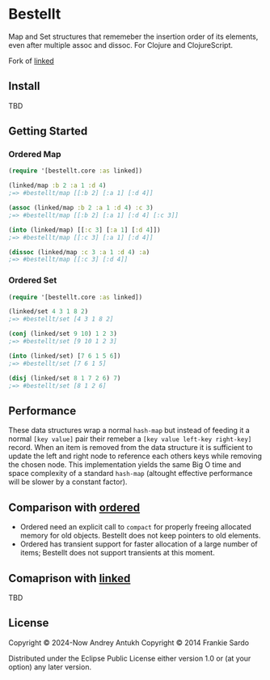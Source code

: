 # Bestellt

Map and Set structures that rememeber the insertion order of its
elements, even after multiple assoc and dissoc. For Clojure and
ClojureScript.


Fork of [linked](https://github.com/frankiesardo/linked)

## Install

TBD


## Getting Started

### Ordered Map

```clj
(require '[bestellt.core :as linked])

(linked/map :b 2 :a 1 :d 4)
;=> #bestellt/map [[:b 2] [:a 1] [:d 4]]

(assoc (linked/map :b 2 :a 1 :d 4) :c 3)
;=> #bestellt/map [[:b 2] [:a 1] [:d 4] [:c 3]]

(into (linked/map) [[:c 3] [:a 1] [:d 4]])
;=> #bestellt/map [[:c 3] [:a 1] [:d 4]]

(dissoc (linked/map :c 3 :a 1 :d 4) :a)
;=> #bestellt/map [[:c 3] [:d 4]]
```

### Ordered Set

```clj
(require '[bestellt.core :as linked])

(linked/set 4 3 1 8 2)
;=> #bestellt/set [4 3 1 8 2]

(conj (linked/set 9 10) 1 2 3)
;=> #bestellt/set [9 10 1 2 3]

(into (linked/set) [7 6 1 5 6])
;=> #bestellt/set [7 6 1 5]

(disj (linked/set 8 1 7 2 6) 7)
;=> #bestellt/set [8 1 2 6]
```

## Performance

These data structures wrap a normal `hash-map` but instead of feeding
it a normal `[key value]` pair their remeber a `[key value left-key
right-key]` record. When an item is removed from the data structure it
is sufficient to update the left and right node to reference each
others keys while removing the chosen node. This implementation yields
the same Big O time and space complexity of a standard `hash-map`
(altought effective performance will be slower by a constant factor).

## Comparison with [ordered](https://github.com/amalloy/ordered)

- Ordered need an explicit call to `compact` for properly freeing
  allocated memory for old objects. Bestellt does not keep pointers to
  old elements.
- Ordered has transient support for faster allocation of a large
  number of items; Bestellt does not support transients at this
  moment.

## Comaprison with [linked](https://github.com/frankiesardo/linked)

TBD


## License

Copyright © 2024-Now Andrey Antukh
Copyright © 2014 Frankie Sardo

Distributed under the Eclipse Public License either version 1.0 or (at
your option) any later version.
